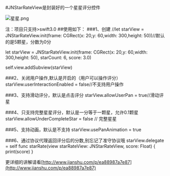 #JNStarRateView是封装好的一个星星评分控件

![星星.png](http://upload-images.jianshu.io/upload_images/2953881-890745e4832cbcf6.png?imageMogr2/auto-orient/strip%7CimageView2/2/w/1240)

注：项目只支持>swift3.0
##使用如下：
###1、创建
//let starView = JNStarRateView.init(frame: CGRect(x: 20,y: 60,width: 300,height: 50))//默认的是5颗星，分数为0分

let starView = JNStarRateView.init(frame: CGRect(x: 20,y: 60,width: 300,height: 50), starCount: 6, score: 3.0)

self.view.addSubview(starView)

###2、关闭用户操作,默认是开启的（用户可以操作评分）
starView.userInteractionEnabled = false//不支持用户操作

###3、支持滑动评分，默认是点击评分
starView.allowUserPan = true//滑动评星

###4、只支持完整星星评分，默认是一分等于一颗星，允许0.1颗星
starView.allowUnderCompleteStar = false // 完整星星

###5、支持动画，默认是不支持
starView.usePanAnimation = true

###6、通过协议代理返回评分后的分数,别忘记了准守协议哦
starView.delegate = self
func starRate(view starRateView: JNStarRateView, score: Float) {
        print(score)
    }

更详细的讲解请看[http://www.jianshu.com/p/ea88987a7e87](http://www.jianshu.com/p/ea88987a7e87)
